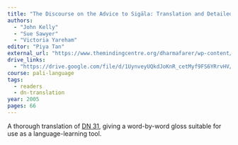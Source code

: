 ```yaml
---
title: "The Discourse on the Advice to Sigāla: Translation and Detailed Pali Grammatical Analysis"
authors:
  - "John Kelly"
  - "Sue Sawyer"
  - "Victoria Yareham"
editor: "Piya Tan"
external_url: "https://www.themindingcentre.org/dharmafarer/wp-content/uploads/2010/12/Sigalovada-Tr-Gram-Analysis-2012.pdf"
drive_links:
  - "https://drive.google.com/file/d/1UynveyUQkdJoKnR_cetMyf9FS6YRrvHV/view?usp=drivesdk"
course: pali-language
tags:
  - readers
  - dn-translation
year: 2005
pages: 66
---
```


A thorough translation of [DN 31](/content/canon/dn31), giving a word-by-word gloss suitable for use as a language-learning tool.
